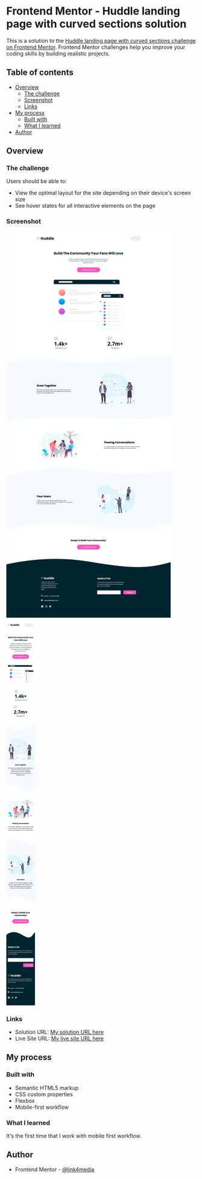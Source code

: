 # Frontend Mentor - Huddle landing page with curved sections solution

This is a solution to the [Huddle landing page with curved sections challenge on Frontend Mentor](https://www.frontendmentor.io/challenges/huddle-landing-page-with-curved-sections-5ca5ecd01e82137ec91a50f2). Frontend Mentor challenges help you improve your coding skills by building realistic projects. 

## Table of contents

- [Overview](#overview)
  - [The challenge](#the-challenge)
  - [Screenshot](#screenshot)
  - [Links](#links)
- [My process](#my-process)
  - [Built with](#built-with)
  - [What I learned](#what-i-learned)
- [Author](#author)


## Overview

### The challenge

Users should be able to:

- View the optimal layout for the site depending on their device's screen size
- See hover states for all interactive elements on the page

### Screenshot

![](./screenshots/Desktop-Version.jpg)
![](./screenshots/Mobile-Version.jpg)



### Links

- Solution URL: [My solution URL here](https://github.com/link4media/FRONTEND-MENTOR-huddle-landing-page)
- Live Site URL: [My live site URL here](https://link4media.github.io/FRONTEND-MENTOR-huddle-landing-page/)

## My process

### Built with

- Semantic HTML5 markup
- CSS custom properties
- Flexbox
- Mobile-first workflow


### What I learned

It's the first time that I work with mobile first workflow.


## Author

- Frontend Mentor - [@link4media](https://www.frontendmentor.io/profile/link4media)